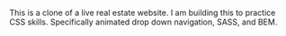 This is a clone of a live real estate website. I am building this to practice CSS skills. Specifically animated drop down navigation, SASS, and BEM.